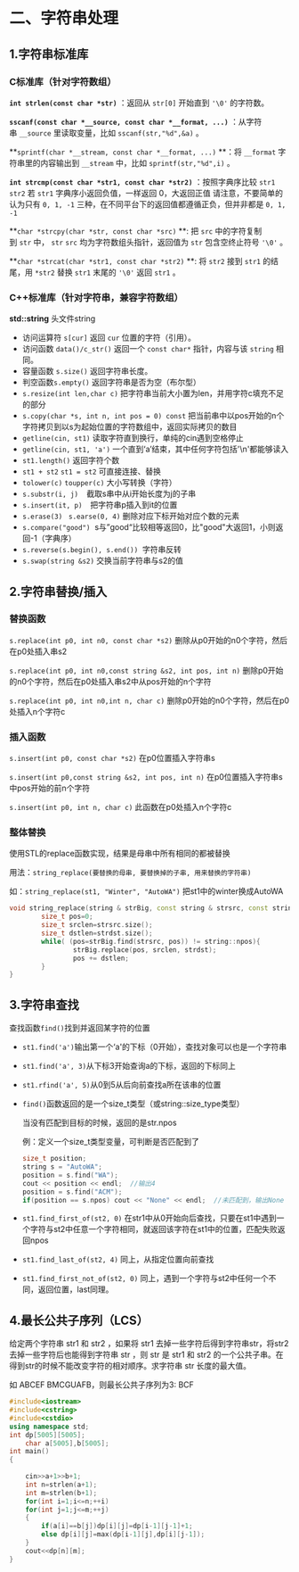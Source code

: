 # 二、字符串处理

## 1.字符串标准库

### C标准库（针对字符数组）

**`int strlen(const char *str)`** ：返回从 `str[0]` 开始直到 `'\0'` 的字符数。

**`sscanf(const char *__source, const char *__format, ...)`** ：从字符串 `__source` 里读取变量，比如 `sscanf(str,"%d",&a)` 。

**`sprintf(char *__stream, const char *__format, ...)` **：将 `__format` 字符串里的内容输出到 `__stream` 中，比如 `sprintf(str,"%d",i)` 。

**`int strcmp(const char *str1, const char *str2)`** ：按照字典序比较 `str1 str2` 若 `str1` 字典序小返回负值，一样返回 0，大返回正值 请注意，不要简单的认为只有 `0, 1, -1` 三种，在不同平台下的返回值都遵循正负，但并非都是 `0, 1, -1`

**`char *strcpy(char *str, const char *src)` **: 把 `src` 中的字符复制到 `str` 中， `str` `src` 均为字符数组头指针，返回值为 `str` 包含空终止符号 `'\0'` 。

**`char *strcat(char *str1, const char *str2)` **: 将 `str2` 接到 `str1` 的结尾，用 `*str2` 替换 `str1` 末尾的 `'\0'` 返回 `str1` 。

### C++标准库（针对字符串，兼容字符数组）

**std::string**  头文件string

- 访问运算符 `s[cur]` 返回 `cur` 位置的字符（引用）。
- 访问函数 `data()/c_str()` 返回一个 `const char*` 指针，内容与该 `string` 相同。
- 容量函数 `s.size()` 返回字符串长度。
- 判空函数`s.empty()` 返回字符串是否为空（布尔型）
- `s.resize(int len,char c)` 把字符串当前大小置为len，并用字符c填充不足的部分
- `s.copy(char *s, int n, int pos = 0) const` 把当前串中以pos开始的n个字符拷贝到以s为起始位置的字符数组中，返回实际拷贝的数目
- `getline(cin, st1)` 读取字符直到换行，单纯的cin遇到空格停止
- `getline(cin, st1, 'a')` 一个直到‘a’结束，其中任何字符包括'\n'都能够读入
- `st1.length()`  返回字符个数
- `st1 + st2` `st1 = st2` 可直接连接、替换
- `tolower(c)` `toupper(c)` 大小写转换（字符）
- `s.substr(i, j) `  截取s串中从i开始长度为j的子串
- `s.insert(it, p)  `把字符串p插入到it的位置
- `s.erase(3) ` `s.earse(0, 4)`  删除对应下标开始对应个数的元素
- `s.compare("good")`   s与”good“比较相等返回0，比"good"大返回1，小则返回-1（字典序）
- `s.reverse(s.begin(), s.end())`  字符串反转
- `s.swap(string &s2)` 交换当前字符串与s2的值

## 2.字符串替换/插入

### 替换函数

`s.replace(int p0, int n0, const char *s2)` 删除从p0开始的n0个字符，然后在p0处插入串s2

`s.replace(int p0, int n0,const string &s2, int pos, int n)` 删除p0开始的n0个字符，然后在p0处插入串s2中从pos开始的n个字符

`s.replace(int p0, int n0,int n, char c)` 删除p0开始的n0个字符，然后在p0处插入n个字符c

### 插入函数

`s.insert(int p0, const char *s2)` 在p0位置插入字符串s

`s.insert(int p0,const string &s2, int pos, int n)` 在p0位置插入字符串s中pos开始的前n个字符

`s.insert(int p0, int n, char c)` 此函数在p0处插入n个字符c

### 整体替换

使用STL的replace函数实现，结果是母串中所有相同的都被替换

用法：`string_replace(要替换的母串, 要替换掉的子串, 用来替换的字符串)`

如：`string_replace(st1, "Winter", "AutoWA")` 把st1中的winter换成AutoWA

```c++
void string_replace(string & strBig, const string & strsrc, const string &strdst) {
        size_t pos=0;
        size_t srclen=strsrc.size();
        size_t dstlen=strdst.size();
        while( (pos=strBig.find(strsrc, pos)) != string::npos){
                strBig.replace(pos, srclen, strdst);
                pos += dstlen;
        }
}
```

## 3.字符串查找

查找函数`find()`找到并返回某字符的位置

- `st1.find('a')`输出第一个‘a'的下标（0开始），查找对象可以也是一个字符串

- `st1.find('a', 3)`从下标3开始查询a的下标，返回的下标同上

- `st1.rfind('a', 5)`从0到5从后向前查找a所在该串的位置

- `find()`函数返回的是一个size_t类型（或string::size_type类型）

  当没有匹配到目标的时候，返回的是str.npos

  例：定义一个size_t类型变量，可判断是否匹配到了

  ```c++
  size_t position;
  string s = "AutoWA";
  position = s.find("WA");
  cout << position << endl;  //输出4
  position = s.find("ACM");
  if(position == s.npos) cout << "None" << endl;  //未匹配到，输出None
  ```

- `st1.find_first_of(st2, 0)` 在str1中从0开始向后查找，只要在st1中遇到一个字符与st2中任意一个字符相同，就返回该字符在st1中的位置，匹配失败返回npos

- `st1.find_last_of(st2, 4)` 同上，从指定位置向前查找

- `st1.find_first_not_of(st2, 0)` 同上，遇到一个字符与st2中任何一个不同，返回位置，last同理。

## 4.最长公共子序列（LCS）

给定两个字符串 str1 和 str2 ，如果将 str1 去掉一些字符后得到字符串str，将str2去掉一些字符后也能得到字符串 str ，则 str 是 str1 和 str2 的一个公共子串。在得到str的时候不能改变字符的相对顺序。求字符串 str 长度的最大值。

如 ABCEF BMCGUAFB，则最长公共子序列为3: BCF

```c++
#include<iostream>
#include<cstring>
#include<cstdio>
using namespace std;    
int dp[5005][5005];
    char a[5005],b[5005];
int main()
{
 
    cin>>a+1>>b+1;
    int n=strlen(a+1);
    int m=strlen(b+1);
    for(int i=1;i<=n;++i)
    for(int j=1;j<=m;++j)
    {
        if(a[i]==b[j])dp[i][j]=dp[i-1][j-1]+1;
        else dp[i][j]=max(dp[i-1][j],dp[i][j-1]);
    }
    cout<<dp[n][m];
}
```

 